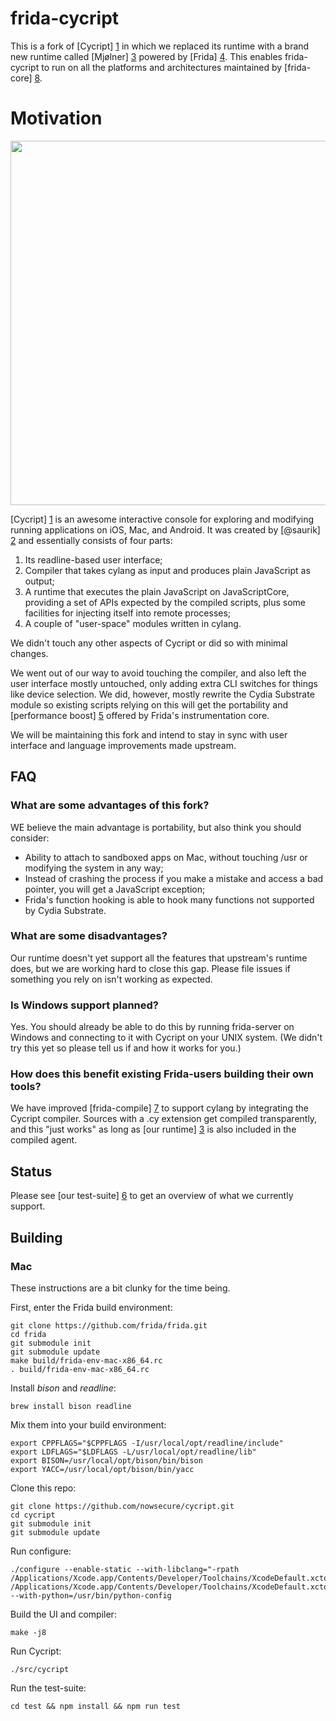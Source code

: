 # frida-cycript

This is a fork of [Cycript] [1] in which we replaced its runtime with a brand
new runtime called [Mjølner] [3] powered by [Frida] [4]. This enables
frida-cycript to run on all the platforms and architectures maintained by
[frida-core] [8].

# Motivation

<img src="https://github.com/nowsecure/cycript/raw/master/docs/demo.gif" width="583" />

[Cycript] [1] is an awesome interactive console for exploring and modifying
running applications on iOS, Mac, and Android. It was created by [@saurik] [2]
and essentially consists of four parts:

1. Its readline-based user interface;
2. Compiler that takes cylang as input and produces plain JavaScript as output;
3. A runtime that executes the plain JavaScript on JavaScriptCore, providing a
   set of APIs expected by the compiled scripts, plus some facilities for
   injecting itself into remote processes;
4. A couple of "user-space" modules written in cylang.

We didn't touch any other aspects of Cycript or did so with minimal changes.

We went out of our way to avoid touching the compiler, and also left the user
interface mostly untouched, only adding extra CLI switches for things like
device selection. We did, however, mostly rewrite the Cydia Substrate module
so existing scripts relying on this will get the portability and [performance
boost] [5] offered by Frida's instrumentation core.

We will be maintaining this fork and intend to stay in sync with user interface
and language improvements made upstream.

## FAQ

### What are some advantages of this fork?

WE believe the main advantage is portability, but also think you should consider:

- Ability to attach to sandboxed apps on Mac, without touching /usr or modifying
  the system in any way;
- Instead of crashing the process if you make a mistake and access a bad
  pointer, you will get a JavaScript exception;
- Frida's function hooking is able to hook many functions not supported by
  Cydia Substrate.

### What are some disadvantages?

Our runtime doesn't yet support all the features that upstream's runtime does,
but we are working hard to close this gap. Please file issues if something you
rely on isn't working as expected.

### Is Windows support planned?

Yes. You should already be able to do this by running frida-server on Windows
and connecting to it with Cycript on your UNIX system. (We didn't try this yet
so please tell us if and how it works for you.)

### How does this benefit existing Frida-users building their own tools?

We have improved [frida-compile] [7] to support cylang by integrating the
Cycript compiler. Sources with a .cy extension get compiled transparently, and
this "just works" as long as [our runtime] [3] is also included in the compiled
agent.

## Status

Please see [our test-suite] [6] to get an overview of what we currently support.

## Building

### Mac

These instructions are a bit clunky for the time being.

First, enter the Frida build environment:

    git clone https://github.com/frida/frida.git
    cd frida
    git submodule init
    git submodule update
    make build/frida-env-mac-x86_64.rc
    . build/frida-env-mac-x86_64.rc

Install *bison* and *readline*:

    brew install bison readline

Mix them into your build environment:

    export CPPFLAGS="$CPPFLAGS -I/usr/local/opt/readline/include"
    export LDFLAGS="$LDFLAGS -L/usr/local/opt/readline/lib"
    export BISON=/usr/local/opt/bison/bin/bison
    export YACC=/usr/local/opt/bison/bin/yacc

Clone this repo:

    git clone https://github.com/nowsecure/cycript.git
    cd cycript
    git submodule init
    git submodule update

Run configure:

    ./configure --enable-static --with-libclang="-rpath /Applications/Xcode.app/Contents/Developer/Toolchains/XcodeDefault.xctoolchain/usr/lib /Applications/Xcode.app/Contents/Developer/Toolchains/XcodeDefault.xctoolchain/usr/lib/libclang.dylib" --with-python=/usr/bin/python-config

Build the UI and compiler:

    make -j8

Run Cycript:

    ./src/cycript

Run the test-suite:

    cd test && npm install && npm run test

  [1]: http://www.cycript.org/
  [2]: https://twitter.com/saurik
  [3]: https://github.com/nowsecure/mjolner
  [4]: http://www.frida.re/
  [5]: https://gist.github.com/oleavr/bfd9b65865e9f17914f2
  [6]: https://github.com/nowsecure/cycript/blob/master/test/types.js
  [7]: https://github.com/frida/frida-compile
  [8]: https://github.com/frida/frida-core/tree/master/src
